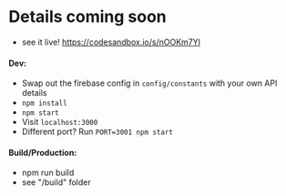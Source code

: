 # Details coming soon
* see it live! https://codesandbox.io/s/nOOKm7Yl

#### Dev:
* Swap out the firebase config in ```config/constants``` with your own API details
* ```npm install```
* ```npm start```
* Visit ```localhost:3000```
* Different port? Run ```PORT=3001 npm start```

#### Build/Production:
* npm run build
* see "/build" folder